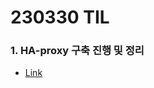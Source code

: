 # 230330 TIL
### 1. HA-proxy 구축 진행 및 정리
* [Link](https://www.devops-eljoe.com/ce6905b7-7cce-4e2c-b357-c824dbed86a8)
